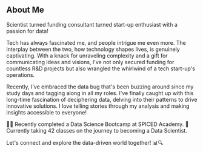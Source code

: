 ## About Me

Scientist turned funding consultant turned start-up enthusiast with a passion for data!

Tech has always fascinated me, and people intrigue me even more. The interplay between the two, how technology shapes lives, is genuinely captivating. With a knack for unraveling complexity and a gift for communicating ideas and visions, I've not only secured funding for countless R&D projects but also wrangled the whirlwind of a tech start-up's operations.

Recently, I've embraced the data bug that's been buzzing around since my study days and tagging along in all my roles. I've finally caught up with this long-time fascination of deciphering data, delving into their patterns to drive innovative solutions. I love telling stories through my analysis and making insights accessible to everyone!

👩‍💻 Recently completed a Data Science Bootcamp at SPICED Academy.
🚀 Currently taking 42 classes on the journey to becoming a Data Scientist.

Let's connect and explore the data-driven world together! 📊🔍
